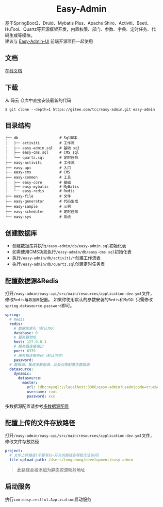 <h1 align="center">Easy-Admin</h1>

<div align="center">

</div>

基于SpringBoot2、Druid、Mybatis Plus、Apache Shiro、Activiti、Beetl、HuTool、Quartz等开源框架开发，内置权限、部门、参数、字典、定时任务、代码生成等模块。  
建议与 [Easy-Admin-UI](https://gitee.com/tcc/easy-admin-ui) 前端开源项目一起使用
## 文档
[在线文档](http://ea-doc.easy-frame.top/ '在线文档')

## 下载

从 码云 仓库中直接安装最新的代码

```
$ git clone --depth=1 https://gitee.com/tcc/easy-admin.git easy-admin
```

## 目录结构

```
├── db                   # Sql脚本
│   ├── activiti         # 工作流
│   ├── easy-admin.sql   # 基础 sql
│   ├── easy-cms.sql     # CMS sql
│   └── quartz.sql       # 定时任务
├── easy-activiti        # 工作流
├── easy-api             # 入口
├── easy-cms             # CMS
├── easy-common          # 工具
│   ├── easy-core        # 基础
│   ├── easy-mybatis     # MyBatis
│   └── easy-redis       # Redis
├── easy-file            # 文件
├── easy-generator       # 代码生成
├── easy-sample          # 示例
├── easy-scheduler       # 定时任务
└── easy-sys             # 系统
```

## 创建数据库

- 创建数据库并执行`/easy-admin/db/easy-admin.sql`初始化表
- 如需使用CMS功能执行`/easy-admin/db/easy-cms.sql`初始化表
- 执行`/easy-admin/db/activiti/*`创建工作流表
- 执行`/easy-admin/db/quartz.sql`创建定时任务表

## 配置数据源&Redis

打开`/easy-admin/easy-api/src/main/resources/application-dev.yml`文件，修改`Redis`与`数据源`配置。 如果你使用默认的参数安装的`Redis`和`MySQL`
只需修改`spring.datasource.password`即可。

```yaml {19}
spring:
  # Redis
  redis:
    # 数据库索引（默认为0）
    database: 0
    # 服务器地址
    host: 127.0.0.1
    # 服务器连接端口
    port: 6379
    # 服务器连接密码（默认为空）
    password:
  # 数据源，集成多数据源，此处仅需配置主数据源
  datasource:
    dynamic:
      datasource:
        master:
          url: jdbc:mysql://localhost:3306/easy-admin?useUnicode=true&characterEncoding=utf-8&useSSL=false&allowMulQueries=true&allowMultiQueries=true&serverTimezone=Asia/Shanghai&allowPublicKeyRetrieval=true&nullDatabaseMeansCurrent=true&useInformationSchema=true
          username: root
          password: xxx
```
多数据源配置请参考[多数据源配置](xxx, '多数据源配置')
## 配置上传的文件存放路径

打开`/easy-admin/easy-api/src/main/resources/application-dev.yml`文件，修改文件存放路径

```yaml {3}
project:
  # 文件上传路径(不要写以~开头的路径会导致无法访问)
  file-upload-path: /Users/tengchong/development/easy-admin
```

> 此路径会被添加为静态资源映射地址

## 启动服务

执行`com.easy.restful.Application`启动服务